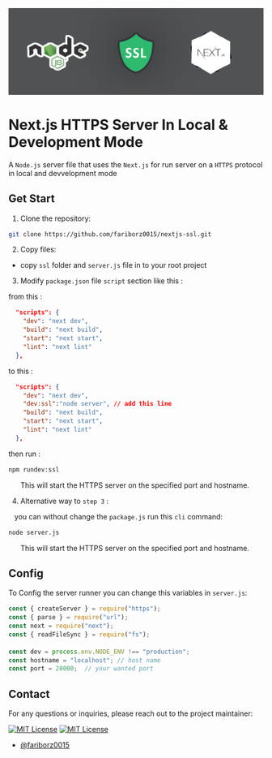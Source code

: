 
<p align="center">
  <a href="https://github.com/fariborz0015/Nest-Telegram-Bot" target="blank"><img src="https://github.com/fariborz0015/nextjs-ssl/blob/main/cover.png"  alt="Nest Logo" /></a>
</p>

# Next.js HTTPS Server In Local & Development Mode

A `Node.js` server file that uses the `Next.js` for run server on a `HTTPS` protocol in local and devvelopment mode 
## Get Start

1. Clone the repository:

```bash
git clone https://github.com/fariborz0015/nextjs-ssl.git
```

2. Copy files:
- copy `ssl` folder and `server.js` file in to your root project 

3. Modify  `package.json`  file `script` section like this : 

from this : 
```json 
  "scripts": {
    "dev": "next dev",
    "build": "next build",
    "start": "next start",
    "lint": "next lint"
  },
```

to this :
```json
  "scripts": {
    "dev": "next dev",
    "dev:ssl":"node server", // add this line 
    "build": "next build",
    "start": "next start",
    "lint": "next lint"
  },

```
then run :
```bash
npm rundev:ssl
```
&nbsp; &nbsp; &nbsp; This will start the HTTPS server on the specified port and hostname.

4. Alternative way to `step 3` :
   
&nbsp;&nbsp;  you can without change the `package.js` run this `cli` command:
```bash 
node server.js
```
&nbsp; &nbsp; &nbsp; This will start the HTTPS server on the specified port and hostname.

## Config 

To Config the server runner you can change this variables in `server.js`:

```js
const { createServer } = require("https");
const { parse } = require("url");
const next = require("next");
const { readFileSync } = require("fs");

const dev = process.env.NODE_ENV !== "production";
const hostname = "localhost"; // host name 
const port = 20000;  // your wanted port 


```


## Contact
For any questions or inquiries, please reach out to the project maintainer:

 [![MIT License](https://img.shields.io/badge/Gmail-D14836?style=for-the-badge&logo=gmail&logoColor=white)](mailto:Fariborz0015@gmail.com)
 [![MIT License](https://img.shields.io/badge/Telegram-2CA5E0?style=for-the-badge&logo=telegram&logoColor=white)](https://t.me/fariborzjs)




- [@fariborz0015](https://www.github.com/fariborz0015)

 


 
